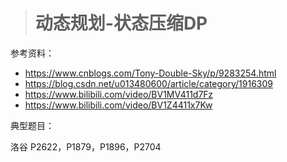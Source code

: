> # 动态规划-状态压缩DP

参考资料：

* <https://www.cnblogs.com/Tony-Double-Sky/p/9283254.html>
* <https://blog.csdn.net/u013480600/article/category/1916309>
* https://www.bilibili.com/video/BV1MV411d7Fz
* https://www.bilibili.com/video/BV1Z4411x7Kw

典型题目：

洛谷 P2622，P1879，P1896，P2704


